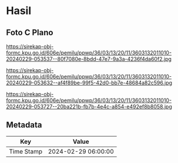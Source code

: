 # Hasil

## Foto C Plano

https://sirekap-obj-formc.kpu.go.id/606e/pemilu/ppwp/36/03/13/20/11/3603132011010-20240229-053537--80f7080e-8bdd-47e7-9a3a-4236f4da60f2.jpg

https://sirekap-obj-formc.kpu.go.id/606e/pemilu/ppwp/36/03/13/20/11/3603132011010-20240229-053632--af4f89be-99f5-42d0-bb7e-48684a82c596.jpg

https://sirekap-obj-formc.kpu.go.id/606e/pemilu/ppwp/36/03/13/20/11/3603132011010-20240229-053727--20ba221b-fb7b-4e4c-a854-e492ef8b8058.jpg


## Metadata

| Key        | Value               |
| ---------- | ------------------- |
| Time Stamp | 2024-02-29 06:00:00 |



